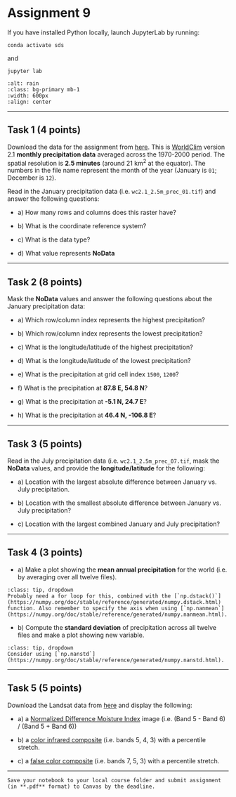 # Assignment 9

If you have installed Python locally, launch JupyterLab by running:

```
conda activate sds
```
and
```
jupyter lab
```

```{image} images/rain.webp
:alt: rain
:class: bg-primary mb-1
:width: 600px
:align: center
```

*****************************

## Task 1 (4 points)

Download the data for the assignment from [here](https://www.dropbox.com/sh/zop198jg5dksrgv/AACKuC1KjASxVTrix3FfOR-ja?dl=0). This is [WorldClim](https://www.worldclim.org/) version 2.1 **monthly precipitation data** averaged across the 1970-2000 period. The spatial resolution is **2.5 minutes** (around 21 km<sup>2</sup> at the equator). The numbers in the file name represent the month of the year (January is `01`; December is `12`).

Read in the January precipitation data (i.e. `wc2.1_2.5m_prec_01.tif`) and answer the following questions:

* a) How many rows and columns does this raster have?

* b) What is the coordinate reference system? 

* c) What is the data type?

* d) What value represents **NoData**

*****************************

## Task 2 (8 points)

Mask the **NoData** values and answer the following questions about the January precipitation data:

* a) Which row/column index represents the highest precipitation?

* b) Which row/column index represents the lowest precipitation? 

* c) What is the longitude/latitude of the highest precipitation? 

* d) What is the longitude/latitude of the lowest precipitation?

* e) What is the precipitation at grid cell index `1500`, `1200`?

* f) What is the precipitation at **87.8 E, 54.8 N**?

* g) What is the precipitation at **-5.1 N, 24.7 E**?

* h) What is the precipitation at **46.4 N, -106.8 E**?

*****************************

## Task 3 (5 points)

Read in the July precipitation data (i.e. `wc2.1_2.5m_prec_07.tif`, mask the **NoData** values, and provide the **longitude/latitude** for the following:

* a) Location with the largest absolute difference between January vs. July precipitation.

* b) Location with the smallest absolute difference between January vs. July precipitation?

* c) Location with the largest combined January and July precipitation?

*****************************

## Task 4 (3 points)

* a) Make a plot showing the **mean annual precipitation** for the world (i.e. by averaging over all twelve files).

```{admonition} Click to reveal hint
:class: tip, dropdown
Probably need a for loop for this, combined with the [`np.dstack()`](https://numpy.org/doc/stable/reference/generated/numpy.dstack.html) function. Also remember to specify the axis when using [`np.nanmean`](https://numpy.org/doc/stable/reference/generated/numpy.nanmean.html). 
```

* b) Compute the **standard deviation** of precipitation across all twelve files and make a plot showing new variable. 

```{admonition} Click to reveal hint
:class: tip, dropdown
Consider using [`np.nanstd`](https://numpy.org/doc/stable/reference/generated/numpy.nanstd.html). 
```

*****************************

## Task 5 (5 points)

Download the Landsat data from [here](https://www.dropbox.com/sh/k3bkxwa2j9fovta/AADX4yZiIAEHiG9VPcyCON2pa?dl=0) and display the following:

* a) a [Normalized Difference Moisture Index](https://www.usgs.gov/landsat-missions/normalized-difference-moisture-index) image (i.e. (Band 5 - Band 6) / (Band 5 + Band 6))

* b) a [color infrared composite](https://www.usgs.gov/media/images/common-landsat-band-rgb-composites) (i.e. bands 5, 4, 3) with a percentile stretch.

* c) a [false color composite](https://www.usgs.gov/media/images/common-landsat-band-rgb-composites) (i.e. bands 7, 5, 3) with a percentile stretch.

*****************************

```{important}
Save your notebook to your local course folder and submit assignment (in **.pdf** format) to Canvas by the deadline.
```

